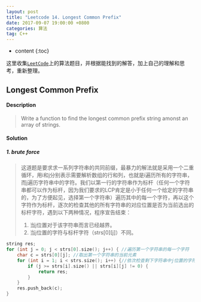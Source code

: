 ```yaml
---
layout: post
title: "Leetcode 14. Longest Common Prefix"
date: 2017-09-07 19:00:00 +0800 
categories: 算法
tag: C++
---
```

* content
{:toc}

这里收集[`LeetCode`](https://leetcode.com)上的算法题目，并根据能找到的解答，加上自己的理解和思考，重新整理。

<!-- more -->

## Longest Common Prefix

#### Description

>Write a function to find the longest common prefix string amonst an array of strings. 

#### Solution

##### 1. brute force

>这道题是要求求一系列字符串的共同前缀，最暴力的解法就是采用一个二重循环，用i和j分别表示需要解析数组的行和列，也就是i遍历所有的字符串，而j遍历字符串中的字符。我们以第一行的字符串作为标杆（任何一个字符串都可以作为标杆，因为我们要求的LCP肯定是小于任何一个给定的字符串的，为了方便起见，选择第一个字符串）遍历其中的每一个字符，再以这个字符作为标杆，逐次的检查其他的所有字符串的对应位置是否为当前选出的标杆字符，遇到以下两种情况，程序宣告结束：
>1. 当j位置对于该字符串而言已经越界。
>2. 当j位置的字符与标杆字符（strs[0][j]）不同。

```cpp
string res;
for (int j = 0; j < strs[0].size(); j++) { //遍历第一个字符串的每一个字符
    char c = strs[0][j]; //取出第一个字符串的当前元素
    for (int i = 1; i < strs.size(); i++) {//依次检查剩下字符串中j位置的字符
        if (j >= strs[i].size() || strs[i][j] != 0) {
            return res;
        }
    }
    res.push_back(c);
}
```